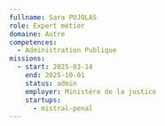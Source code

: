 ```yaml
---
fullname: Sara PUJOLAS
role: Expert métier
domaine: Autre
competences:
  - Administration Publique
missions:
  - start: 2025-03-14
    end: 2025-10-01
    status: admin
    employer: Ministère de la justice
    startups:
      - mistral-penal
---
```

